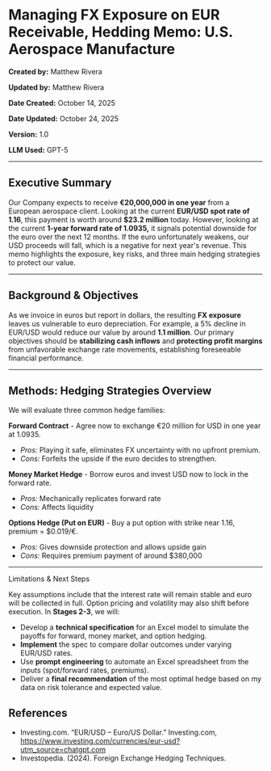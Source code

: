 # **Managing FX Exposure on EUR Receivable, Hedding Memo: U.S. Aerospace Manufacture**

**Created by:** Matthew Rivera

**Updated by:** Matthew Rivera

**Date Created:** October 14, 2025

**Date Updated:** October 24, 2025

**Version:** 1.0

**LLM Used:** GPT-5

---

## Executive Summary 

Our Company expects to receive **€20,000,000 in one year** from a European aerospace client. Looking at the current **EUR/USD spot rate of 1.16**, this payment is worth around **$23.2 million** today. However, looking at the current **1-year forward rate of 1.0935,** it signals potential downside for the euro over the next 12 months. If the euro unfortunately weakens, our USD proceeds will fall, which is a negative for next year's revenue. This memo highlights the exposure, key risks, and three main hedging strategies to protect our value.

---

## Background & Objectives 

As we invoice in euros but report in dollars, the resulting **FX exposure** leaves us vulnerable to euro depreciation. For example, a 5% decline in EUR/USD would reduce our value by around **1.1 million**. Our primary objectives should be **stabilizing cash inflows** and **protecting profit margins** from unfavorable exchange rate movements, establishing foreseeable financial performance.

---

## Methods: Hedging Strategies Overview

We will evaluate three common hedge families:

**Forward Contract** - Agree now to exchange €20 million for USD in one year at 1.0935.
- *Pros:* Playing it safe, eliminates FX uncertainty with no upfront premium.
- *Cons:* Forfeits the upside if the euro decides to strengthen.

**Money Market Hedge** - Borrow euros and invest USD now to lock in the forward rate.
- *Pros:* Mechanically replicates forward rate
- *Cons:* Affects liquidity

**Options Hedge (Put on EUR)** - Buy a put option with strike near 1.16, premium = $0.019/€.
- *Pros:* Gives downside protection and allows upside gain
- *Cons:* Requires premium payment of around $380,000

---

Limitations & Next Steps

Key assumptions include that the interest rate will remain stable and euro will be collected in full. Option pricing and volatility may also shift before execution. In **Stages 2-3**, we will: 

- Develop a **technical specification** for an Excel model to simulate the payoffs for forward, money market, and option hedging.
- **Implement** the spec to compare dollar outcomes under varying EUR/USD rates.
- Use **prompt engineering** to automate an Excel spreadsheet from the inputs (spot/forward rates, premiums).
- Deliver a **final recommendation** of the most optimal hedge based on my data on risk tolerance and expected value.

## References 

- Investing.com. “EUR/USD – Euro/US Dollar.” Investing.com, https://www.investing.com/currencies/eur-usd?utm_source=chatgpt.com
- Investopedia. (2024). Foreign Exchange Hedging Techniques. 
